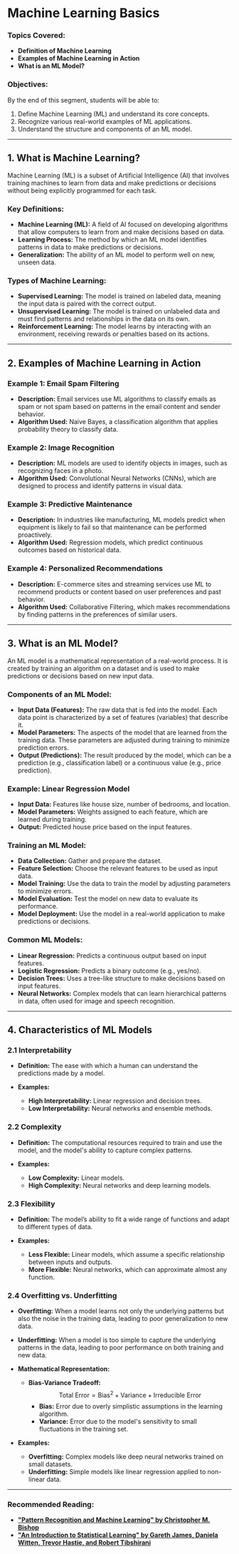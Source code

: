 # Machine Learning Basics


### Topics Covered:
- **Definition of Machine Learning**
- **Examples of Machine Learning in Action**
- **What is an ML Model?**

### Objectives:
By the end of this segment, students will be able to:
1. Define Machine Learning (ML) and understand its core concepts.
2. Recognize various real-world examples of ML applications.
3. Understand the structure and components of an ML model.

---

## 1. What is Machine Learning?

Machine Learning (ML) is a subset of Artificial Intelligence (AI) that involves training machines to learn from data and make predictions or decisions without being explicitly programmed for each task.

### Key Definitions:
- **Machine Learning (ML):** A field of AI focused on developing algorithms that allow computers to learn from and make decisions based on data.
- **Learning Process:** The method by which an ML model identifies patterns in data to make predictions or decisions.
- **Generalization:** The ability of an ML model to perform well on new, unseen data.

### Types of Machine Learning:
- **Supervised Learning:** The model is trained on labeled data, meaning the input data is paired with the correct output.
- **Unsupervised Learning:** The model is trained on unlabeled data and must find patterns and relationships in the data on its own.
- **Reinforcement Learning:** The model learns by interacting with an environment, receiving rewards or penalties based on its actions.

---

## 2. Examples of Machine Learning in Action

### Example 1: Email Spam Filtering
- **Description:** Email services use ML algorithms to classify emails as spam or not spam based on patterns in the email content and sender behavior.
- **Algorithm Used:** Naive Bayes, a classification algorithm that applies probability theory to classify data.

### Example 2: Image Recognition
- **Description:** ML models are used to identify objects in images, such as recognizing faces in a photo.
- **Algorithm Used:** Convolutional Neural Networks (CNNs), which are designed to process and identify patterns in visual data.

### Example 3: Predictive Maintenance
- **Description:** In industries like manufacturing, ML models predict when equipment is likely to fail so that maintenance can be performed proactively.
- **Algorithm Used:** Regression models, which predict continuous outcomes based on historical data.

### Example 4: Personalized Recommendations
- **Description:** E-commerce sites and streaming services use ML to recommend products or content based on user preferences and past behavior.
- **Algorithm Used:** Collaborative Filtering, which makes recommendations by finding patterns in the preferences of similar users.

---

## 3. What is an ML Model?

An ML model is a mathematical representation of a real-world process. It is created by training an algorithm on a dataset and is used to make predictions or decisions based on new input data.

### Components of an ML Model:
- **Input Data (Features):** The raw data that is fed into the model. Each data point is characterized by a set of features (variables) that describe it.
- **Model Parameters:** The aspects of the model that are learned from the training data. These parameters are adjusted during training to minimize prediction errors.
- **Output (Predictions):** The result produced by the model, which can be a prediction (e.g., classification label) or a continuous value (e.g., price prediction).

### Example: Linear Regression Model
- **Input Data:** Features like house size, number of bedrooms, and location.
- **Model Parameters:** Weights assigned to each feature, which are learned during training.
- **Output:** Predicted house price based on the input features.

### Training an ML Model:
- **Data Collection:** Gather and prepare the dataset.
- **Feature Selection:** Choose the relevant features to be used as input data.
- **Model Training:** Use the data to train the model by adjusting parameters to minimize errors.
- **Model Evaluation:** Test the model on new data to evaluate its performance.
- **Model Deployment:** Use the model in a real-world application to make predictions or decisions.

### Common ML Models:
- **Linear Regression:** Predicts a continuous output based on input features.
- **Logistic Regression:** Predicts a binary outcome (e.g., yes/no).
- **Decision Trees:** Uses a tree-like structure to make decisions based on input features.
- **Neural Networks:** Complex models that can learn hierarchical patterns in data, often used for image and speech recognition.

---
## 4. Characteristics of ML Models

### 2.1 Interpretability
- **Definition:** The ease with which a human can understand the predictions made by a model.

- **Examples:**
  - **High Interpretability:** Linear regression and decision trees.
  - **Low Interpretability:** Neural networks and ensemble methods.

### 2.2 Complexity
- **Definition:** The computational resources required to train and use the model, and the model's ability to capture complex patterns.

- **Examples:**
  - **Low Complexity:** Linear models.
  - **High Complexity:** Neural networks and deep learning models.

### 2.3 Flexibility
- **Definition:** The model’s ability to fit a wide range of functions and adapt to different types of data.

- **Examples:**
  - **Less Flexible:** Linear models, which assume a specific relationship between inputs and outputs.
  - **More Flexible:** Neural networks, which can approximate almost any function.

### 2.4 Overfitting vs. Underfitting

- **Overfitting:** When a model learns not only the underlying patterns but also the noise in the training data, leading to poor generalization to new data.
  
- **Underfitting:** When a model is too simple to capture the underlying patterns in the data, leading to poor performance on both training and new data.

- **Mathematical Representation:**
  - **Bias-Variance Tradeoff:**
    $$\text{Total Error} = \text{Bias}^2 + \text{Variance} + \text{Irreducible Error}$$
    - **Bias:** Error due to overly simplistic assumptions in the learning algorithm.
    - **Variance:** Error due to the model's sensitivity to small fluctuations in the training set.

- **Examples:**
  - **Overfitting:** Complex models like deep neural networks trained on small datasets.
  - **Underfitting:** Simple models like linear regression applied to non-linear data.

---
### Recommended Reading:
- **["Pattern Recognition and Machine Learning" by Christopher M. Bishop](https://www.microsoft.com/en-us/research/uploads/prod/2006/01/Bishop-Pattern-Recognition-and-Machine-Learning-2006.pdf)**
- **["An Introduction to Statistical Learning" by Gareth James, Daniela Witten, Trevor Hastie, and Robert Tibshirani](https://www.stat.berkeley.edu/users/rabbee/s154/ISLR_First_Printing.pdf)**